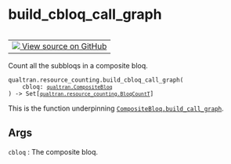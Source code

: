 # build_cbloq_call_graph


<table class="tfo-notebook-buttons tfo-api nocontent" align="left">
<td>
  <a target="_blank" href="https://github.com/quantumlib/Qualtran/blob/main/qualtran/resource_counting/_call_graph.py#L56-L68">
    <img src="https://www.tensorflow.org/images/GitHub-Mark-32px.png" />
    View source on GitHub
  </a>
</td>
</table>



Count all the subbloqs in a composite bloq.


<pre class="devsite-click-to-copy prettyprint lang-py tfo-signature-link">
<code>qualtran.resource_counting.build_cbloq_call_graph(
    cbloq: <a href="../../qualtran/CompositeBloq.html"><code>qualtran.CompositeBloq</code></a>
) -> Set[<a href="../../qualtran/resource_counting/BloqCountT.html"><code>qualtran.resource_counting.BloqCountT</code></a>]
</code></pre>



<!-- Placeholder for "Used in" -->

This is the function underpinning <a href="../../qualtran/CompositeBloq.html#build_call_graph"><code>CompositeBloq.build_call_graph</code></a>.

<h2 class="add-link">Args</h2>

`cbloq`<a id="cbloq"></a>
: The composite bloq.


